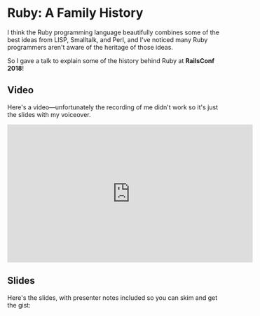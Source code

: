 ---
---

# Ruby: A Family History

I think the Ruby programming language beautifully
combines some of the best ideas from LISP, Smalltalk, and Perl,
and I've noticed many Ruby programmers aren't aware of the heritage of those ideas.

So I gave a talk to explain some of the history behind Ruby at **RailsConf 2018**!

## Video

Here's a video—unfortunately the recording of me didn't work so
it's just the slides with my voiceover.

<iframe width="560" height="315" src="https://www.youtube.com/embed/ELMbK8aHo7w" frameborder="0" allow="accelerometer; autoplay; encrypted-media; gyroscope; picture-in-picture" allowfullscreen></iframe>

## Slides

Here's the slides, with presenter notes included so you can skim and get the gist:

<script async class="speakerdeck-embed" data-id="776d82f2cf4a410ab2168de03203203a" data-ratio="0.888888888888889" src="//speakerdeck.com/assets/embed.js"></script>


